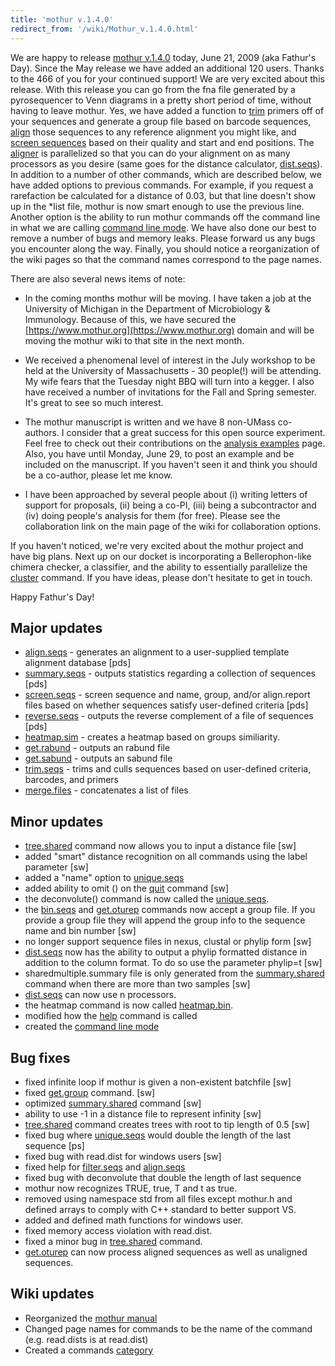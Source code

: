 ```yaml
---
title: 'mothur v.1.4.0'
redirect_from: '/wiki/Mothur_v.1.4.0.html'
---
```

We are happy to release [mothur v.1.4.0](/wiki/mothur_v.1.4.0)
today, June 21, 2009 (aka Fathur's Day). Since the May release we have
added an additional 120 users. Thanks to the 466 of you for your
continued support! We are very excited about this release. With this
release you can go from the fna file generated by a pyrosequencer to
Venn diagrams in a pretty short period of time, without having to leave
mothur. Yes, we have added a function to [ trim](/wiki/trim.seqs)
primers off of your sequences and generate a group file based on barcode
sequences, [ align](/wiki/align.seqs) those sequences to any
reference alignment you might like, and [ screen
sequences](/wiki/screen.seqs) based on their quality and start and
end positions. The [ aligner](/wiki/align.seqs) is parallelized so
that you can do your alignment on as many processors as you desire (same
goes for the distance calculator, [dist.seqs](/wiki/dist.seqs)). In
addition to a number of other commands, which are described below, we
have added options to previous commands. For example, if you request a
rarefaction be calculated for a distance of 0.03, but that line doesn't
show up in the \*list file, mothur is now smart enough to use the
previous line. Another option is the ability to run mothur commands off
the command line in what we are calling [command line
mode](/wiki/command_line_mode). We have also done our best to
remove a number of bugs and memory leaks. Please forward us any bugs you
encounter along the way. Finally, you should notice a reorganization of
the wiki pages so that the command names correspond to the page names.

There are also several news items of note:

-   In the coming months mothur will be moving. I have taken a job at
    the University of Michigan in the Department of Microbiology &
    Immunology. Because of this, we have secured the
    [https://www.mothur.org](https://www.mothur.org) domain and will be moving the mothur wiki to
    that site in the next month.

<!-- -->

-   We received a phenomenal level of interest in the July workshop to
    be held at the University of Massachusetts - 30 people(!) will be
    attending. My wife fears that the Tuesday night BBQ will turn into a
    kegger. I also have received a number of invitations for the Fall
    and Spring semester. It's great to see so much interest.

<!-- -->

-   The mothur manuscript is written and we have 8 non-UMass co-authors.
    I consider that a great success for this open source experiment.
    Feel free to check out their contributions on the [analysis
    examples](/wiki/analysis_examples) page. Also, you have until
    Monday, June 29, to post an example and be included on the
    manuscript. If you haven't seen it and think you should be a
    co-author, please let me know.

<!-- -->

-   I have been approached by several people about (i) writing letters
    of support for proposals, (ii) being a co-PI, (iii) being a
    subcontractor and (iv) doing people's analysis for them (for free).
    Please see the collaboration link on the
    main page of the wiki for collaboration options.

If you haven't noticed, we're very excited about the mothur project
and have big plans. Next up on our docket is incorporating a
Bellerophon-like chimera checker, a classifier, and the ability to
essentially parallelize the [cluster](/wiki/cluster) command. If
you have ideas, please don't hesitate to get in touch.

Happy Fathur's Day!

## Major updates

-   [align.seqs](/wiki/align.seqs) - generates an alignment to a
    user-supplied template alignment database \[pds\]
-   [summary.seqs](/wiki/summary.seqs) - outputs statistics
    regarding a collection of sequences \[pds\]
-   [screen.seqs](/wiki/screen.seqs) - screen sequence and name,
    group, and/or align.report files based on whether sequences satisfy
    user-defined criteria \[pds\]
-   [reverse.seqs](/wiki/reverse.seqs) - outputs the reverse
    complement of a file of sequences \[pds\]
-   [heatmap.sim](/wiki/heatmap.sim) - creates a heatmap based on
    groups similiarity.
-   [get.rabund](/wiki/get.rabund) - outputs an rabund file
-   [get.sabund](/wiki/get.sabund) - outputs an sabund file
-   [trim.seqs](/wiki/trim.seqs) - trims and culls sequences based
    on user-defined criteria, barcodes, and primers
-   [merge.files](/wiki/merge.files) - concatenates a list of files

## Minor updates

-   [tree.shared](/wiki/tree.shared) command now allows you to
    input a distance file \[sw\]
-   added "smart" distance recognition on all commands using the label
    parameter \[sw\]
-   added a "name" option to [unique.seqs](/wiki/unique.seqs)
-   added ability to omit () on the [quit](/wiki/quit) command
    \[sw\]
-   the deconvolute() command is now called the
    [unique.seqs](/wiki/unique.seqs).
-   the [bin.seqs](/wiki/bin.seqs) and
    [get.oturep](/wiki/get.oturep) commands now accept a group
    file. If you provide a group file they will append the group info to
    the sequence name and bin number \[sw\]
-   no longer support sequence files in nexus, clustal or phylip form
    \[sw\]
-   [dist.seqs](/wiki/dist.seqs) now has the ability to output a
    phylip formatted distance in addition to the column format. To do so
    use the parameter phylip=t \[sw\]
-   sharedmultiple.summary file is only generated from the
    [summary.shared](/wiki/summary.shared) command when there are
    more than two samples \[sw\]
-   [dist.seqs](/wiki/dist.seqs) can now use n processors.
-   the heatmap command is now called
    [heatmap.bin](/wiki/heatmap.bin).
-   modified how the [help](/wiki/help) command is called
-   created the [command line mode](/wiki/command_line_mode)

## Bug fixes

-   fixed infinite loop if mothur is given a non-existent batchfile
    \[sw\]
-   fixed [get.group](/wiki/get.group) command. \[sw\]
-   optimized [summary.shared](/wiki/summary.shared) command \[sw\]
-   ability to use -1 in a distance file to represent infinity \[sw\]
-   [tree.shared](/wiki/tree.shared) command creates trees with
    root to tip length of 0.5 \[sw\]
-   fixed bug where [unique.seqs](/wiki/unique.seqs) would double
    the length of the last sequence \[ps\]
-   fixed bug with read.dist for windows users
    \[sw\]
-   fixed help for [filter.seqs](/wiki/filter.seqs) and
    [align.seqs](/wiki/align.seqs)
-   fixed bug with deconvolute that double the length of last sequence
-   mothur now recognizes TRUE, true, T and t as true.
-   removed using namespace std from all files except mothur.h and
    defined arrays to comply with C++ standard to better support VS.
-   added <ctime> and defined math functions for windows user.
-   fixed memory access violation with
    read.dist.
-   fixed a minor bug in [tree.shared](/wiki/tree.shared) command.
-   [get.oturep](/wiki/get.oturep) can now process aligned
    sequences as well as unaligned sequences.

## Wiki updates

-   Reorganized the [mothur manual](/wiki/mothur_manual)
-   Changed page names for commands to be the name of the command (e.g.
    read.dists is at read.dist)
-   Created a commands [ category](/wiki/tags#commands)
